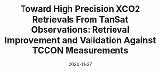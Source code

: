 ---
title: "Toward High Precision XCO2 Retrievals From TanSat Observations: Retrieval Improvement and Validation Against TCCON Measurements"
collection: publications
permalink: /publication/2020-11-27-Yang
date: 2020-11-27
venue: 'Journal of Geophysical Research: Atmospheres'
paperurl: 'https://doi.org/doi:10.1029/2020JD032794'
citation: '<b>49</b> - Yang D., Boesch H., Liu Y., Somkuti P., Cai Z. et al., Toward High Precision XCO2 Retrievals From TanSat Observations: Retrieval Improvement and Validation Against TCCON Measurements, Journal of Geophysical Research: Atmospheres, 125, e2020JD032794, (2020-11-27). <a href=&quot;https://doi.org/doi:10.1029/2020JD032794&quot;>doi:10.1029/2020JD032794</a> (cited 1 times)

'
---
